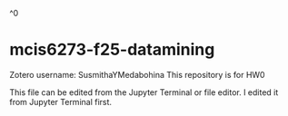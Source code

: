 ^0
# mcis6273-f25-datamining

Zotero username: SusmithaYMedabohina
This repository is for HW0

This file can be edited from the Jupyter Terminal or file editor.
I edited it from Jupyter Terminal first.

